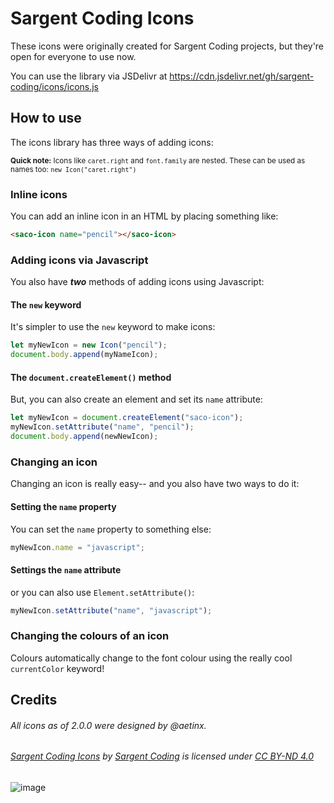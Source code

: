 # Sargent Coding Icons
These icons were originally created for Sargent Coding projects, but they're open for everyone to use now.

You can use the library via JSDelivr at https://cdn.jsdelivr.net/gh/sargent-coding/icons/icons.js

## How to use
The icons library has three ways of adding icons:

<sup>**Quick note:** Icons like `caret.right` and `font.family` are nested. These can be used as names too: `new Icon("caret.right")`</sup>

### Inline icons
You can add an inline icon in an HTML by placing something like:
```html
<saco-icon name="pencil"></saco-icon>
```

### Adding icons via Javascript
You also have ***two*** methods of adding icons using Javascript:

#### The `new` keyword
It's simpler to use the `new` keyword to make icons:
```javascript
let myNewIcon = new Icon("pencil");
document.body.append(myNameIcon);
```

#### The `document.createElement()` method
But, you can also create an element and set its `name` attribute:
```javascript
let myNewIcon = document.createElement("saco-icon");
myNewIcon.setAttribute("name", "pencil");
document.body.append(newNewIcon);
```

### Changing an icon
Changing an icon is really easy-- and you also have two ways to do it:

#### Setting the `name` property
You can set the `name` property to something else:
```javascript
myNewIcon.name = "javascript";
```

#### Settings the `name` attribute
or you can also use `Element.setAttribute()`:
```javascript
myNewIcon.setAttribute("name", "javascript");
```

### Changing the colours of an icon
Colours automatically change to the font colour using the really cool `currentColor` keyword!

## Credits
###### All icons as of 2.0.0 were designed by @aetinx.

###### [Sargent Coding Icons](https://github.com/sargent-coding/icons/) by [Sargent Coding](https://saco.ml) is licensed under [CC BY-ND 4.0](http://creativecommons.org/licenses/by-nd/4.0/)

![image](https://user-images.githubusercontent.com/65425469/164231828-a7803d92-4b53-484f-8828-038b1af5bf6b.png)
